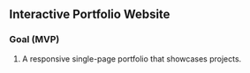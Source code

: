 ## Interactive Portfolio Website 

### Goal (MVP)
1. A responsive single-page portfolio that showcases projects.